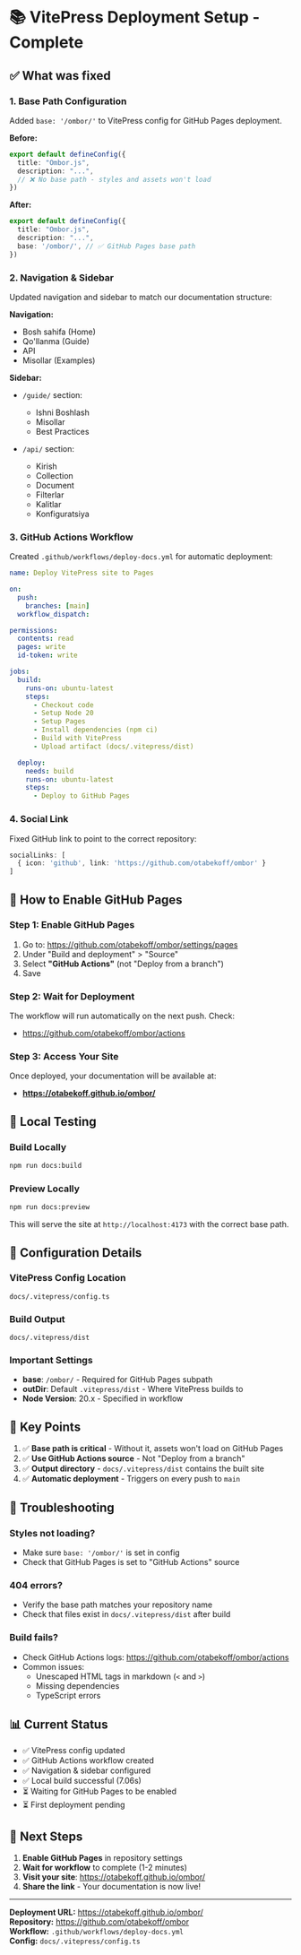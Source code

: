 # 📚 VitePress Deployment Setup - Complete

## ✅ What was fixed

### 1. Base Path Configuration
Added `base: '/ombor/'` to VitePress config for GitHub Pages deployment.

**Before:**
```typescript
export default defineConfig({
  title: "Ombor.js",
  description: "...",
  // ❌ No base path - styles and assets won't load
})
```

**After:**
```typescript
export default defineConfig({
  title: "Ombor.js",
  description: "...",
  base: '/ombor/', // ✅ GitHub Pages base path
})
```

### 2. Navigation & Sidebar
Updated navigation and sidebar to match our documentation structure:

**Navigation:**
- Bosh sahifa (Home)
- Qo'llanma (Guide)
- API
- Misollar (Examples)

**Sidebar:**
- `/guide/` section:
  - Ishni Boshlash
  - Misollar
  - Best Practices
  
- `/api/` section:
  - Kirish
  - Collection
  - Document
  - Filterlar
  - Kalitlar
  - Konfiguratsiya

### 3. GitHub Actions Workflow
Created `.github/workflows/deploy-docs.yml` for automatic deployment:

```yaml
name: Deploy VitePress site to Pages

on:
  push:
    branches: [main]
  workflow_dispatch:

permissions:
  contents: read
  pages: write
  id-token: write

jobs:
  build:
    runs-on: ubuntu-latest
    steps:
      - Checkout code
      - Setup Node 20
      - Setup Pages
      - Install dependencies (npm ci)
      - Build with VitePress
      - Upload artifact (docs/.vitepress/dist)

  deploy:
    needs: build
    runs-on: ubuntu-latest
    steps:
      - Deploy to GitHub Pages
```

### 4. Social Link
Fixed GitHub link to point to the correct repository:
```typescript
socialLinks: [
  { icon: 'github', link: 'https://github.com/otabekoff/ombor' }
]
```

## 🚀 How to Enable GitHub Pages

### Step 1: Enable GitHub Pages
1. Go to: https://github.com/otabekoff/ombor/settings/pages
2. Under "Build and deployment" > "Source"
3. Select **"GitHub Actions"** (not "Deploy from a branch")
4. Save

### Step 2: Wait for Deployment
The workflow will run automatically on the next push. Check:
- https://github.com/otabekoff/ombor/actions

### Step 3: Access Your Site
Once deployed, your documentation will be available at:
- **https://otabekoff.github.io/ombor/**

## 📝 Local Testing

### Build Locally
```bash
npm run docs:build
```

### Preview Locally
```bash
npm run docs:preview
```

This will serve the site at `http://localhost:4173` with the correct base path.

## 🔧 Configuration Details

### VitePress Config Location
`docs/.vitepress/config.ts`

### Build Output
`docs/.vitepress/dist`

### Important Settings
- **base**: `/ombor/` - Required for GitHub Pages subpath
- **outDir**: Default `.vitepress/dist` - Where VitePress builds to
- **Node Version**: 20.x - Specified in workflow

## 🎯 Key Points

1. ✅ **Base path is critical** - Without it, assets won't load on GitHub Pages
2. ✅ **Use GitHub Actions source** - Not "Deploy from a branch"
3. ✅ **Output directory** - `docs/.vitepress/dist` contains the built site
4. ✅ **Automatic deployment** - Triggers on every push to `main`

## 🐛 Troubleshooting

### Styles not loading?
- Make sure `base: '/ombor/'` is set in config
- Check that GitHub Pages is set to "GitHub Actions" source

### 404 errors?
- Verify the base path matches your repository name
- Check that files exist in `docs/.vitepress/dist` after build

### Build fails?
- Check GitHub Actions logs: https://github.com/otabekoff/ombor/actions
- Common issues:
  - Unescaped HTML tags in markdown (`<` and `>`)
  - Missing dependencies
  - TypeScript errors

## 📊 Current Status

- ✅ VitePress config updated
- ✅ GitHub Actions workflow created
- ✅ Navigation & sidebar configured
- ✅ Local build successful (7.06s)
- ⏳ Waiting for GitHub Pages to be enabled
- ⏳ First deployment pending

## 🎉 Next Steps

1. **Enable GitHub Pages** in repository settings
2. **Wait for workflow** to complete (1-2 minutes)
3. **Visit your site**: https://otabekoff.github.io/ombor/
4. **Share the link** - Your documentation is now live!

---

**Deployment URL:** https://otabekoff.github.io/ombor/  
**Repository:** https://github.com/otabekoff/ombor  
**Workflow:** `.github/workflows/deploy-docs.yml`  
**Config:** `docs/.vitepress/config.ts`
